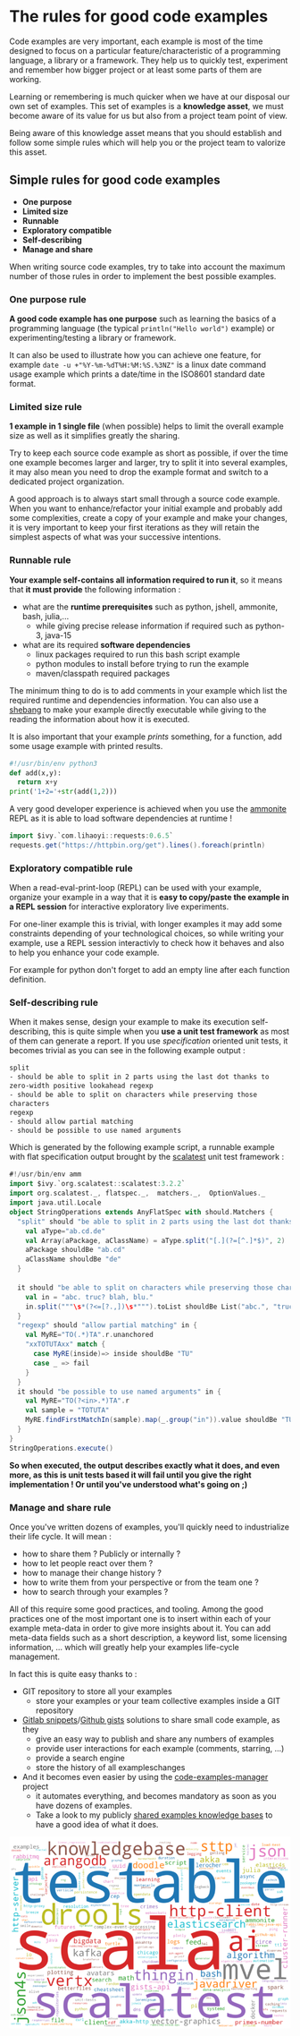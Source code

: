# The rules for good code examples

Code examples are very important, each example is most of the time
designed to focus on a particular feature/characteristic of a
programming language, a library or a framework.
They help us to quickly test, experiment and remember how bigger
project or at least some parts of them are working.

Learning or remembering is much quicker when we have at our disposal
our own set of examples. This set of examples is a **knowledge asset**,
we must become aware of its value for us but also from a project team
point of view.

Being aware of this knowledge asset means that you should establish
and follow some simple rules which will help you or the project team to 
valorize this asset.

## Simple rules for good code examples

- **One purpose**
- **Limited size**
- **Runnable**
- **Exploratory compatible**
- **Self-describing**
- **Manage and share**

When writing source code examples, try to take into account the maximum
number of those rules in order to implement the best possible examples. 

### One purpose rule

**A good code example has one purpose** such as learning the basics of a
programming language (the typical `println("Hello world")` example) or
experimenting/testing a library or framework.

It can also be used to illustrate how you can achieve one feature, for example
`date -u +"%Y-%m-%dT%H:%M:%S.%3NZ"` is a linux date command usage example
which prints a date/time in the ISO8601 standard date format.

### Limited size rule

**1 example in 1 single file** (when possible) helps to limit the overall
example size as well as it simplifies greatly the sharing.

Try to keep each source code example as short as possible, if over the 
time one example becomes larger and larger, try to split it into several
examples, it may also mean you need to drop the example format and switch
to a dedicated project organization.

A good approach is to always start small through a source code example.
When you want to enhance/refactor your initial example and probably add
some complexities, create a copy of your example and make your changes,
it is very important to keep your first iterations as they will retain
the simplest aspects of what was your successive intentions.   

### Runnable rule

**Your example self-contains all information required to run it**, so
it means that **it must provide** the following information :
- what are the **runtime prerequisites** such as python, jshell, ammonite, bash, julia,...
  - while giving precise release information if required such as python-3, java-15
- what are its required **software dependencies**
  - linux packages required to run this bash script example
  - python modules to install before trying to run the example
  - maven/classpath required packages

The minimum thing to do is to add comments in your example which list the
required runtime and dependencies information. You can also use a [shebang][shebang]
to make your example directly executable while giving to the reading the
information about how it is executed.

It is also important that your example *prints* something, for a function, add
some usage example with printed results.

```python
#!/usr/bin/env python3
def add(x,y):
  return x+y
print('1+2='+str(add(1,2)))
```
 
A very good developer experience is achieved when you use the [ammonite][amm]
REPL as it is able to load software dependencies at runtime !
```scala
import $ivy.`com.lihaoyi::requests:0.6.5`
requests.get("https://httpbin.org/get").lines().foreach(println)
```

### Exploratory compatible rule

When a read-eval-print-loop (REPL) can be used with your example, organize your example
in a way that it is **easy to copy/paste the example in a REPL session** for interactive
exploratory live experiments.

For one-liner example this is trivial, with longer examples it may add some constraints
depending of your technological choices, so while writing your example, use a REPL session
interactivly to check how it behaves and also to help you enhance your code example.

For example for python don't forget to add an empty line after each function definition.

### Self-describing rule

When it makes sense, design your example to make its execution self-describing, this is quite simple
when you **use a unit test framework** as most of them can generate a report. If you use *specification*
oriented unit tests, it becomes trivial as you can see in the following example output :

```
split
- should be able to split in 2 parts using the last dot thanks to zero-width positive lookahead regexp
- should be able to split on characters while preserving those characters
regexp
- should allow partial matching
- should be possible to use named arguments
```

Which is generated by the following example script, a runnable example with flat specification
output brought by the [scalatest][scalatest] unit test framework :
```scala
#!/usr/bin/env amm
import $ivy.`org.scalatest::scalatest:3.2.2`
import org.scalatest._, flatspec._,  matchers._,  OptionValues._
import java.util.Locale
object StringOperations extends AnyFlatSpec with should.Matchers {
  "split" should "be able to split in 2 parts using the last dot thanks to zero-width positive lookahead regexp" in {
    val aType="ab.cd.de"
    val Array(aPackage, aClassName) = aType.split("[.](?=[^.]*$)", 2)
    aPackage shouldBe "ab.cd"
    aClassName shouldBe "de"
  }

  it should "be able to split on characters while preserving those characters" in {
    val in = "abc. truc? blah, blu."
    in.split("""\s*(?<=[?.,])\s*""").toList shouldBe List("abc.", "truc?", "blah,", "blu.")
  }
  "regexp" should "allow partial matching" in {
    val MyRE="TO(.*)TA".r.unanchored
    "xxTOTUTAxx" match {
      case MyRE(inside)=> inside shouldBe "TU"
      case _ => fail
    }
  }
  it should "be possible to use named arguments" in {
    val MyRE="TO(?<in>.*)TA".r
    val sample = "TOTUTA"
    MyRE.findFirstMatchIn(sample).map(_.group("in")).value shouldBe "TU"
  }
}
StringOperations.execute()
```

**So when executed, the output describes exactly what it does, and even more, as this is unit tests based it will
fail until you give the right implementation ! Or until you've understood what's going on ;)**

### Manage and share rule

Once you've written dozens of examples, you'll quickly need to industrialize their life cycle. It will mean :
- how to share them ? Publicly or internally ? 
- how to let people react over them ?
- how to manage their change history ?
- how to write them from your perspective or from the team one ?
- how to search through your examples ?

All of this require some good practices, and tooling. Among the good practices one of the most important one is
to insert within each of your example meta-data in order to give more insights about it. You can add meta-data
fields such as a short description, a keyword list, some licensing information, ... which will greatly help your
examples life-cycle management. 

In fact this is quite easy thanks to :
- GIT repository to store all your examples
  - store your examples or your team collective examples inside a GIT repository
- [Gitlab snippets][snippets]/[Github gists][gists] solutions to share small code example, as they
  - give an easy way to publish and share any numbers of examples
  - provide user interactions for each example (comments, starring, ...)
  - provide a search engine
  - store the history of all exampleschanges
- And it becomes even easier by using the [code-examples-manager][cem] project
  - it automates everything, and becomes mandatory as soon as you have dozens of examples. 
  - Take a look to my publicly [shared examples knowledge bases][dacr-gists-overview]
    to have a good idea of what it does.  

![](images/cem-keywords.png)

[amm]: https://ammonite.io/
[cem]: https://github.com/dacr/code-examples-manager
[dacr-gists-overview]: https://gist.github.com/dacr/c071a7b7d3de633281cbe84a34be47f1
[dacr-gists]: https://gist.github.com/dacr
[shebang]: https://en.wikipedia.org/wiki/Shebang_(Unix)
[scalatest]: https://www.scalatest.org/
[snippets]: https://gitlab.com/explore/snippets
[gists]: https://gist.github.com/

